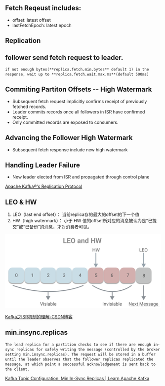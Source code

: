 
## Fetch Reqeust includes:
* offset: latest offset
* lastFetchEpoch: latest epoch

## Replication
## follower send fetch request to leader. 
    if not enough bytes(**replica.fetch.min.bytes** default 1) in the response, wait up to **replica.fetch.wait.max.ms**(default 500ms)


## Commiting Partiton Offsets -- High Watermark
* Subsequent fetch request implicitly confirms receipt of previously fetched records.
* Leader commits records once all followers in ISR have confirmed receipt.
* Only committed records are exposed to consumers.

## Advancing the Follower High Watermark
* Subsequent fetch response include new high watermark

## Handling Leader Failure
* New leader elected from ISR and propagated through control plane

[Apache Kafka®'s Replication Protocol](https://www.youtube.com/watch?v=PPDffzAy86I)


## LEO & HW

1. LEO（last end offset）：
    当前replica存的最大的offset的下一个值
2. HW（high watermark）：
    小于 HW 值的offset所对应的消息被认为是“已提交”或“已备份”的消息，才对消费者可见。

![leo & hw](assets/kafka_leo_hw.png)


[Kafka之ISR机制的理解-CSDN博客](https://blog.csdn.net/daima_caigou/article/details/109390705)


## min.insync.replicas
    The lead replica for a partition checks to see if there are enough in-sync replicas for safely writing the message (controlled by the broker setting min.insync.replicas). The request will be stored in a buffer until the leader observes that the follower replicas replicated the message, at which point a successful acknowledgement is sent back to the client.

[Kafka Topic Configuration: Min In-Sync Replicas | Learn Apache Kafka](https://www.conduktor.io/kafka/kafka-topic-configuration-min-insync-replicas/)